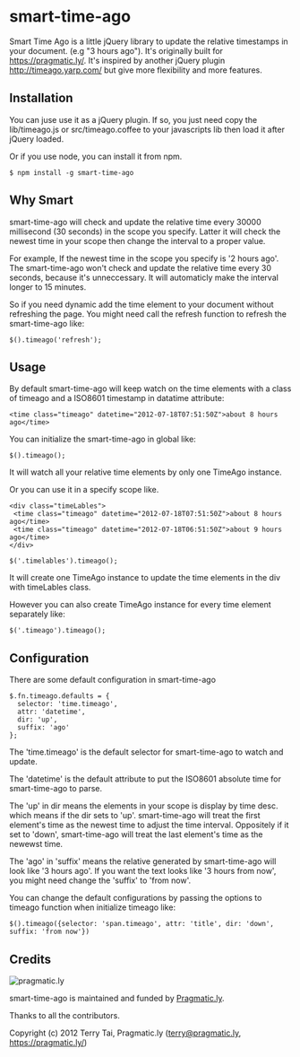 smart-time-ago
======================

Smart Time Ago is a little jQuery library to update the relative timestamps in your document. (e.g "3 hours ago").
It's originally built for https://pragmatic.ly/. 
It's inspired by another jQuery plugin http://timeago.yarp.com/ but give more flexibility and more features.

Installation
------------

You can juse use it as a jQuery plugin. 
If so, you just need copy the lib/timeago.js or src/timeago.coffee to your javascripts lib then load it after jQuery loaded.

Or if you use node, you can install it from npm.
  
    $ npm install -g smart-time-ago

Why Smart
-------------

smart-time-ago will check and update the relative time every 30000 millisecond (30 seconds) in the scope you specify. Latter it will check the newest time in your scope then change the interval to a proper value. 

For example, If the newest time in the scope you specify is '2 hours ago'. The smart-time-ago won't check and update the relative time every 30 seconds, because it's unneccessary. It will automaticly make the interval longer to 15 minutes.

So if you need dynamic add the time element to your document without refreshing the page. You might need call the refresh function to refresh the smart-time-ago like:

    $().timeago('refresh');
  

Usage
------------

By default smart-time-ago will keep watch on the time elements with a class of timeago and a ISO8601 timestamp in datatime attribute:

    <time class="timeago" datetime="2012-07-18T07:51:50Z">about 8 hours ago</time>
    
You can initialize the smart-time-ago in global like:

    $().timeago();
    
It will watch all your relative time elements by only one TimeAgo instance.

Or you can use it in a specify scope like.
   
    <div class="timeLables">
     <time class="timeago" datetime="2012-07-18T07:51:50Z">about 8 hours ago</time>
     <time class="timeago" datetime="2012-07-18T06:51:50Z">about 9 hours ago</time>
    </div>
    
    $('.timelables').timeago();
 
It will create one TimeAgo instance to update the time elements in the div with timeLables class.

However you can also create TimeAgo instance for every time element separately like:

    $('.timeago').timeago();

    
Configuration
--------------

There are some default configuration in smart-time-ago

    $.fn.timeago.defaults = {
      selector: 'time.timeago',
      attr: 'datetime',
      dir: 'up',
      suffix: 'ago'
    };
    
The 'time.timeago' is the default selector for smart-time-ago to watch and update.

The 'datetime' is the default attribute to put the ISO8601 absolute time for smart-time-ago to parse.

The 'up' in dir means the elements in your scope is display by time desc. which means if the dir sets to 'up'. smart-time-ago will treat the first element's time as the newest time to adjust the time interval. Oppositely if it set to 'down', smart-time-ago will treat the last element's time as the newewst time.


The 'ago' in 'suffix' means the relative generated by smart-time-ago will look like '3 hours ago'.
If you want the text looks like '3 hours from now', you might need change the 'suffix' to 'from now'.

You can change the default configurations by passing the options to
timeago function when initialize timeago like:

    $().timeago({selector: 'span.timeago', attr: 'title', dir: 'down', suffix: 'from now'})

Credits
-------

![pragmatic.ly](https://pragmatic.ly/assets/vlogo.png)

smart-time-ago is maintained and funded by [Pragmatic.ly](https://pragmatic.ly/ "Pragmatic.ly").

Thanks to all the contributors.

Copyright (c) 2012 Terry Tai, Pragmatic.ly (terry@pragmatic.ly, https://pragmatic.ly/)
